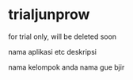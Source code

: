 # trialjunprow
for trial only, will be deleted soon

nama aplikasi etc
deskripsi

nama kelompok anda
nama gue bjir

